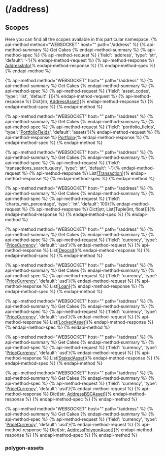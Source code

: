 # (/address)
## Scopes 
Here you can find all the scopes available in this particular namespace. 
{% api-method method="WEBSOCKET" host="" path="/address" %}
{% api-method-summary %} Get Cakes {% endapi-method-summary %}
{% api-method-spec %}
{% api-method-request %}
{'field': 'address', 'type': 'str', 'default': '-'}{% endapi-method-request %}
{% api-method-response %}
[AddressInfo](#addressinfo){% endapi-method-response %}
{% endapi-method-spec %}
{% endapi-method %}

{% api-method method="WEBSOCKET" host="" path="/address" %}
{% api-method-summary %} Get Cakes {% endapi-method-summary %}
{% api-method-spec %}
{% api-method-request %}
{'field': 'asset_codes', 'type': 'list', 'default': []}{% endapi-method-request %}
{% api-method-response %}
Dict[str, [AddressAsset](#addressasset)]{% endapi-method-response %}
{% endapi-method-spec %}
{% endapi-method %}

{% api-method method="WEBSOCKET" host="" path="/address" %}
{% api-method-summary %} Get Cakes {% endapi-method-summary %}
{% api-method-spec %}
{% api-method-request %}
{'field': 'portfolio_fields', 'type': '[PortfolioFields](#portfoliofields)', 'default': 'assets'}{% endapi-method-request %}
{% api-method-response %}
[Portfolio](#portfolio){% endapi-method-response %}
{% endapi-method-spec %}
{% endapi-method %}

{% api-method method="WEBSOCKET" host="" path="/address" %}
{% api-method-summary %} Get Cakes {% endapi-method-summary %}
{% api-method-spec %}
{% api-method-request %}
{'field': 'transactions_search_query', 'type': 'str', 'default': '-'}{% endapi-method-request %}
{% api-method-response %}
List[[Transaction](#transaction)]{% endapi-method-response %}
{% endapi-method-spec %}
{% endapi-method %}

{% api-method method="WEBSOCKET" host="" path="/address" %}
{% api-method-summary %} Get Cakes {% endapi-method-summary %}
{% api-method-spec %}
{% api-method-request %}
{'field': 'charts_min_percentage', 'type': 'int', 'default': 100}{% endapi-method-request %}
{% api-method-response %}
Dict[str, List[Tuple[int, float]]]{% endapi-method-response %}
{% endapi-method-spec %}
{% endapi-method %}

{% api-method method="WEBSOCKET" host="" path="/address" %}
{% api-method-summary %} Get Cakes {% endapi-method-summary %}
{% api-method-spec %}
{% api-method-request %}
{'field': 'currency', 'type': '[PriceCurrency](#pricecurrency)', 'default': 'usd'}{% endapi-method-request %}
{% api-method-response %}
List[[Deposit](#deposit)]{% endapi-method-response %}
{% endapi-method-spec %}
{% endapi-method %}

{% api-method method="WEBSOCKET" host="" path="/address" %}
{% api-method-summary %} Get Cakes {% endapi-method-summary %}
{% api-method-spec %}
{% api-method-request %}
{'field': 'currency', 'type': '[PriceCurrency](#pricecurrency)', 'default': 'usd'}{% endapi-method-request %}
{% api-method-response %}
List[[Loan](#loan)]{% endapi-method-response %}
{% endapi-method-spec %}
{% endapi-method %}

{% api-method method="WEBSOCKET" host="" path="/address" %}
{% api-method-summary %} Get Cakes {% endapi-method-summary %}
{% api-method-spec %}
{% api-method-request %}
{'field': 'currency', 'type': '[PriceCurrency](#pricecurrency)', 'default': 'usd'}{% endapi-method-request %}
{% api-method-response %}
List[[LockedAsset](#lockedasset)]{% endapi-method-response %}
{% endapi-method-spec %}
{% endapi-method %}

{% api-method method="WEBSOCKET" host="" path="/address" %}
{% api-method-summary %} Get Cakes {% endapi-method-summary %}
{% api-method-spec %}
{% api-method-request %}
{'field': 'currency', 'type': '[PriceCurrency](#pricecurrency)', 'default': 'usd'}{% endapi-method-request %}
{% api-method-response %}
List[[StakedAsset](#stakedasset)]{% endapi-method-response %}
{% endapi-method-spec %}
{% endapi-method %}

{% api-method method="WEBSOCKET" host="" path="/address" %}
{% api-method-summary %} Get Cakes {% endapi-method-summary %}
{% api-method-spec %}
{% api-method-request %}
{'field': 'currency', 'type': '[PriceCurrency](#pricecurrency)', 'default': 'usd'}{% endapi-method-request %}
{% api-method-response %}
Dict[str, [AddressBSCAsset](#addressbscasset)]{% endapi-method-response %}
{% endapi-method-spec %}
{% endapi-method %}

{% api-method method="WEBSOCKET" host="" path="/address" %}
{% api-method-summary %} Get Cakes {% endapi-method-summary %}
{% api-method-spec %}
{% api-method-request %}
{'field': 'currency', 'type': '[PriceCurrency](#pricecurrency)', 'default': 'usd'}{% endapi-method-request %}
{% api-method-response %}
Dict[str, [AddressPolygonAsset](#addresspolygonasset)]{% endapi-method-response %}
{% endapi-method-spec %}
{% endapi-method %}

### polygon-assets

